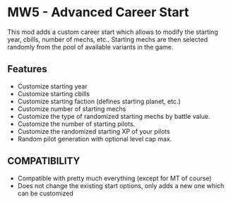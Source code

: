 # MW5 - Advanced Career Start

This mod adds a custom career start which allows to modify the starting year, cbills, number of mechs, etc.. Starting mechs are then
selected randomly from the pool of available variants in the game.

## Features
- Customize starting year
- Customize starting cbills
- Customize starting faction (defines starting planet, etc.)
- Customize number of starting mechs
- Customize the type of randomized starting mechs by battle value.
- Customize the number of starting pilots.
- Customize the randomized starting XP of your pilots
- Random pilot generation with optional level cap max.

## COMPATIBILITY
- Compatible with pretty much everything (except for MT of course)
- Does not change the existing start options, only adds a new one which can be customized
